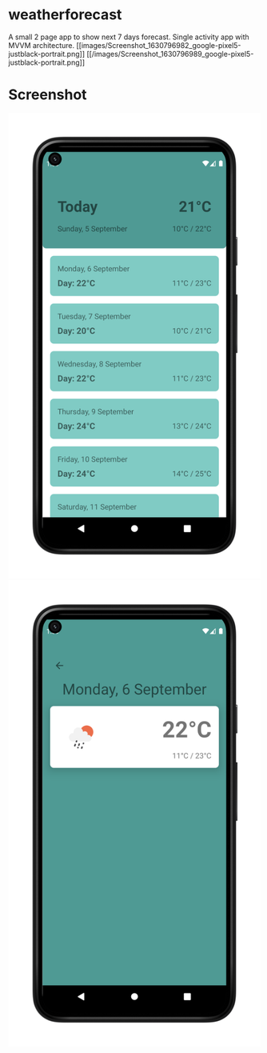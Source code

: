 # weatherforecast
A small 2 page app to show next 7 days forecast. Single activity app with MVVM architecture.
[[images/Screenshot_1630796982_google-pixel5-justblack-portrait.png]]
[[/images/Screenshot_1630796989_google-pixel5-justblack-portrait.png]]

# Screenshot
![Alt text](/Screenshot_1630796982_google-pixel5-justblack-portrait.png?raw=true "Optional Title")
![Alt text](/Screenshot_1630796989_google-pixel5-justblack-portrait.png?raw=true "Optional Title")
